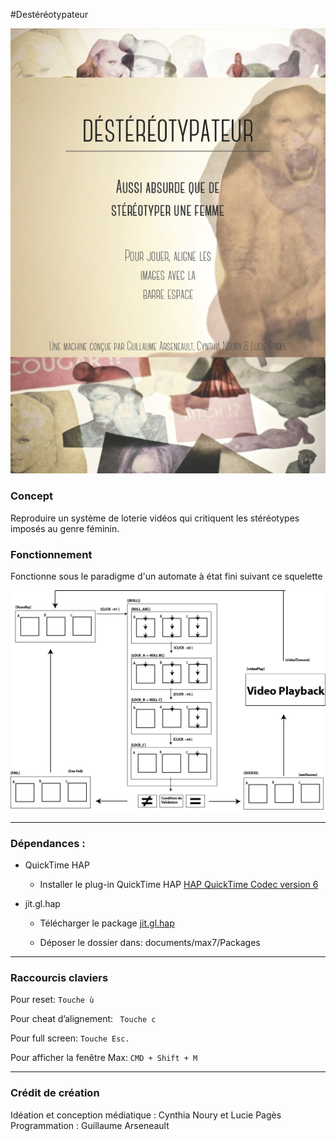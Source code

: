 #Destéréotypateur

 ![destereotypateur](documentation/AfficheDestereotypateur2.jpg)

### Concept

Reproduire un système de loterie vidéos qui critiquent les stéréotypes imposés au genre féminin.  


### Fonctionnement 

Fonctionne sous le paradigme d'un automate à état fini suivant ce squelette

![rollerStateMachine](documentation/RollerStates.png)



____

### Dépendances : 

* QuickTime HAP

	* Installer le plug-in QuickTime HAP 
[HAP QuickTime Codec version 6 ](https://github.com/Vidvox/hap-qt-codec/releases/tag/version-6)


* jit.gl.hap

	* Télécharger le package [jit.gl.hap](http://cycling74.com/toolbox/jit-gl-hap/)

	* Déposer le dossier dans: documents/max7/Packages
	
____

### Raccourcis claviers 

Pour reset:
	`Touche ù`



 Pour cheat d’alignement:
	` Touche c`

Pour full screen:
	`Touche Esc.` 


Pour afficher la fenêtre Max:
`CMD + Shift + M`

____

### Crédit de création 

Idéation et conception médiatique : Cynthia Noury et Lucie Pagès
Programmation : Guillaume Arseneault




